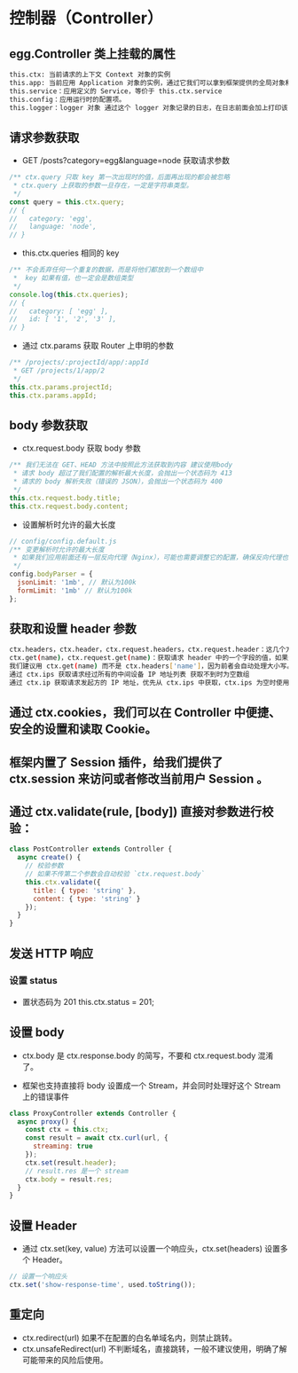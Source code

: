 # 控制器（Controller）

## egg.Controller 类上挂载的属性

```bash
this.ctx: 当前请求的上下文 Context 对象的实例
this.app: 当前应用 Application 对象的实例，通过它我们可以拿到框架提供的全局对象和方法。
this.service：应用定义的 Service，等价于 this.ctx.service
this.config：应用运行时的配置项。
this.logger：logger 对象 通过这个 logger 对象记录的日志，在日志前面会加上打印该日志的文件路径
```

## 请求参数获取

- GET /posts?category=egg&language=node 获取请求参数

```js
/** ctx.query 只取 key 第一次出现时的值，后面再出现的都会被忽略
 * ctx.query 上获取的参数一旦存在，一定是字符串类型。
 */
const query = this.ctx.query;
// {
//   category: 'egg',
//   language: 'node',
// }
```

- this.ctx.queries 相同的 key

```js
/** 不会丢弃任何一个重复的数据，而是将他们都放到一个数组中
 *  key 如果有值，也一定会是数组类型
 */
console.log(this.ctx.queries);
// {
//   category: [ 'egg' ],
//   id: [ '1', '2', '3' ],
// }
```

- 通过 ctx.params 获取 Router 上申明的参数

```js
/** /projects/:projectId/app/:appId
 * GET /projects/1/app/2
 */
this.ctx.params.projectId;
this.ctx.params.appId;
```

## body 参数获取

- ctx.request.body 获取 body 参数

```js
/** 我们无法在 GET、HEAD 方法中按照此方法获取到内容 建议使用body
 * 请求 body 超过了我们配置的解析最大长度，会抛出一个状态码为 413
 * 请求的 body 解析失败（错误的 JSON），会抛出一个状态码为 400
 */
this.ctx.request.body.title;
this.ctx.request.body.content;
```

- 设置解析时允许的最大长度

```js
// config/config.default.js
/** 变更解析时允许的最大长度
 * 如果我们应用前面还有一层反向代理（Nginx），可能也需要调整它的配置，确保反向代理也支持同样长度的请求 body
 */
config.bodyParser = {
  jsonLimit: '1mb', // 默认为100k
  formLimit: '1mb' // 默认为100k
};
```

## 获取和设置 header 参数

```bash
ctx.headers，ctx.header，ctx.request.headers，ctx.request.header：这几个方法是等价的，都是获取整个 header 对象。
ctx.get(name)，ctx.request.get(name)：获取请求 header 中的一个字段的值，如果这个字段不存在，会返回空字符串。
我们建议用 ctx.get(name) 而不是 ctx.headers['name']，因为前者会自动处理大小写。
通过 ctx.ips 获取请求经过所有的中间设备 IP 地址列表 获取不到时为空数组
通过 ctx.ip 获取请求发起方的 IP 地址，优先从 ctx.ips 中获取，ctx.ips 为空时使用连接上发起方的 IP 地址。
```

## 通过 ctx.cookies，我们可以在 Controller 中便捷、安全的设置和读取 Cookie。

## 框架内置了 Session 插件，给我们提供了 ctx.session 来访问或者修改当前用户 Session 。

## 通过 ctx.validate(rule, [body]) 直接对参数进行校验：

```js
class PostController extends Controller {
  async create() {
    // 校验参数
    // 如果不传第二个参数会自动校验 `ctx.request.body`
    this.ctx.validate({
      title: { type: 'string' },
      content: { type: 'string' }
    });
  }
}
```

## 发送 HTTP 响应

### 设置 status

- 置状态码为 201
  this.ctx.status = 201;

## 设置 body

- ctx.body 是 ctx.response.body 的简写，不要和 ctx.request.body 混淆了。

- 框架也支持直接将 body 设置成一个 Stream，并会同时处理好这个 Stream 上的错误事件

```js
class ProxyController extends Controller {
  async proxy() {
    const ctx = this.ctx;
    const result = await ctx.curl(url, {
      streaming: true
    });
    ctx.set(result.header);
    // result.res 是一个 stream
    ctx.body = result.res;
  }
}
```

## 设置 Header

- 通过 ctx.set(key, value) 方法可以设置一个响应头，ctx.set(headers) 设置多个 Header。

```js
// 设置一个响应头
ctx.set('show-response-time', used.toString());
```

## 重定向

- ctx.redirect(url) 如果不在配置的白名单域名内，则禁止跳转。
- ctx.unsafeRedirect(url) 不判断域名，直接跳转，一般不建议使用，明确了解可能带来的风险后使用。
